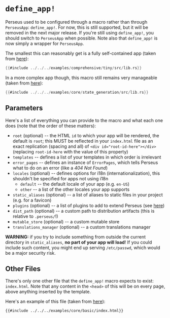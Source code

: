# `define_app!`

Perseus used to be configured through a macro rather than through `PerseusApp`: `define_app!`. For now, this is still supported, but it will be removed in the next major release. If you're still using `define_app!`, you should switch to `PerseusApp` when possible. Note also that `define_app!` is now simply a wrapper for `PerseusApp`.

The smallest this can reasonably get is a fully self-contained app (taken from [here](https://github.com/arctic-hen7/perseus/tree/main/examples/comprehensive/tiny/src/lib.rs)):

```rust
{{#include ../../../examples/comprehensive/tiny/src/lib.rs}}
```

In a more complex app though, this macro still remains very manageable (taken from [here](https://github.com/arctic-hen7/perseus/tree/main/examples/core/state_generation/src/lib.rs)):

```rust
{{#include ../../../examples/core/state_generation/src/lib.rs}}
```

## Parameters

Here's a list of everything you can provide to the macro and what each one does (note that the order of these matters):

-   `root` (optional) -- the HTML `id` to which your app will be rendered, the default is `root`; this MUST be reflected in your `index.html` file as an exact replication (spacing and all) of `<div id="root-id-here"></div>` (replacing `root-id-here` with the value of this property)
-   `templates` -- defines a list of your templates in which order is irrelevant
-   `error_pages` -- defines an instance of `ErrorPages`, which tells Perseus what to do on an error (like a _404 Not Found_)
-   `locales` (optional) -- defines options for i18n (internationalization), this shouldn't be specified for apps not using i18n
    -   `default` -- the default locale of your app (e.g. `en-US`)
    -   `other` -- a list of the other locales your app supports
-   `static_aliases` (optional) -- a list of aliases to static files in your project (e.g. for a favicon)
-   `plugins` (optional) -- a list of plugins to add to extend Perseus (see [here](:reference/plugins/intro))
-   `dist_path` (optional) -- a custom path to distribution artifacts (this is relative to `.perseus/`!)
-   `mutable_store` (optional) -- a custom mutable store
-   `translations_manager` (optional) -- a custom translations manager

**WARNING:** if you try to include something from outside the current directory in `static_aliases`, **no part of your app will load**! If you could include such content, you might end up serving `/etc/passwd`, which would be a major security risk.

## Other Files

There's only one other file that the `define_app!` macro expects to exist: `index.html`. Note that any content in the `<head>` of this will be on every page, above anything inserted by the template.

Here's an example of this file (taken from [here](https://github.com/arctic-hen7/perseus/blob/main/examples/core/basic/index.html)):

```html
{{#include ../../../examples/core/basic/index.html}}
```
